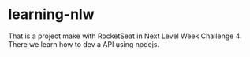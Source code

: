 # learning-nlw
That is a project make with RocketSeat in Next Level Week Challenge 4. There we learn how to dev a API using nodejs.
